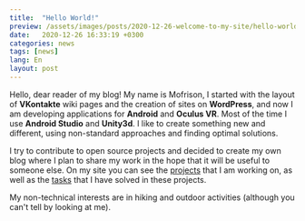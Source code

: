 ```yaml
---
title:  "Hello World!"
preview: /assets/images/posts/2020-12-26-welcome-to-my-site/hello-world.gif
date:   2020-12-26 16:33:19 +0300
categories: news
tags: [news]
lang: En
layout: post
---
```


Hello, dear reader of my blog! My name is Mofrison, I started with the layout of **VKontakte** wiki pages and the creation of sites on **WordPress**, and now I am developing applications for **Android** and **Oculus VR**. Most of the time I use **Android Studio** and **Unity3d**. I like to create something new and different, using non-standard approaches and finding optimal solutions.

I try to contribute to open source projects and decided to create my own blog where I plan to share my work in the hope that it will be useful to someone else. On my site you can see the [projects]({{site.url}}/projects) that I am working on, as well as the [tasks]({{site.url}}/cases) that I have solved in these projects.

My non-technical interests are in hiking and outdoor activities (although you can't tell by looking at me). 
